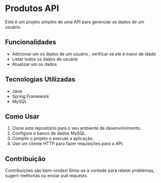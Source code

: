 # Produtos API

Este é um projeto simples de uma API para gerenciar os dados de um usuário.

## Funcionalidades

- Adicionar um os dados de um usuário , verificar se ele é maior de idade
- Listar todos os dados do usuário
- Atualizar um os dados

## Tecnologias Utilizadas

- Java
- Spring Framework
- MySQL

## Como Usar

1. Clone este repositório para o seu ambiente de desenvolvimento.
2. Configure o banco de dados MySQL.
3. Compile o projeto e execute a aplicação.
4. Use um cliente HTTP para fazer requisições para a API.



## Contribuição

Contribuições são bem-vindas! Sinta-se à vontade para relatar problemas, sugerir melhorias ou enviar pull requests.
